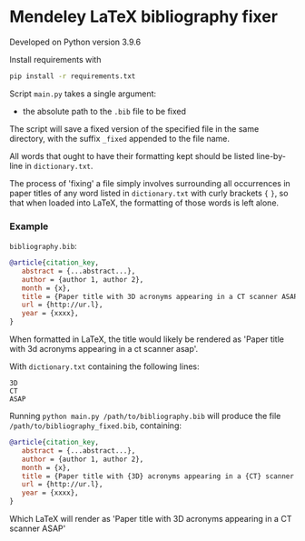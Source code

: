 # Mendeley LaTeX bibliography fixer

Developed on Python version 3.9.6

Install requirements with
```bash
pip install -r requirements.txt
```

Script `main.py` takes a single argument:
- the absolute path to the `.bib` file to be fixed

The script will save a fixed version of the specified file in the same directory,
with the suffix `_fixed` appended to the file name.

All words that ought to have their formatting kept should be listed line-by-line
in `dictionary.txt`.

The process of 'fixing' a file simply involves surrounding all occurrences in
paper titles of any word listed in `dictionary.txt` with curly brackets `{` `}`,
so that when loaded into LaTeX, the formatting of those words is left alone.

### Example

`bibliography.bib`:
```bibtex
@article{citation_key,
   abstract = {...abstract...},
   author = {author 1, author 2},
   month = {x},
   title = {Paper title with 3D acronyms appearing in a CT scanner ASAP},
   url = {http://ur.l},
   year = {xxxx},
}
```

When formatted in LaTeX, the title would likely be rendered as 'Paper title with
3d acronyms appearing in a ct scanner asap'.

With `dictionary.txt` containing the following lines:
```
3D
CT
ASAP
```

Running `python main.py /path/to/bibliography.bib` will produce the file
`/path/to/bibliography_fixed.bib`, containing:
```bibtex
@article{citation_key,
   abstract = {...abstract...},
   author = {author 1, author 2},
   month = {x},
   title = {Paper title with {3D} acronyms appearing in a {CT} scanner {ASAP}},
   url = {http://ur.l},
   year = {xxxx},
}
```
 Which LaTeX will render as 'Paper title with 3D acronyms appearing in a CT
 scanner ASAP'
